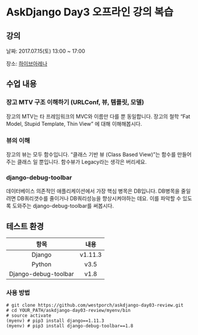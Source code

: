 # AskDjango Day3 오프라인 강의 복습

## 강의

날짜: 2017.07.15(토) 13:00 ~ 17:00

장소: [하이브아레나](http://map.naver.com/?mapmode=0&lng=687e734cf6adc46f4546562c1bc789da&pinId=35914663&pinType=site&lat=0bbe8c0b1a44b349990e91640f99d74b&dlevel=11&enc=b64)

## 수업 내용

### 장고 MTV 구조 이해하기 (URLConf, 뷰, 템플릿, 모델)

장고의 MTV는 타 프레임워크의 MVC와 이름만 다를 뿐 동일합니다. 장고의 철학 “Fat Model, Stupid Template, Thin View” 에 대해 이해해봅시다.

### 뷰의 이해

 장고의 뷰는 모두 함수입니다. “클래스 기반 뷰 (Class Based View)”는 함수를 만들어주는 클래스 일 뿐입니다. 함수뷰가 Legacy라는 생각은 버리세요.

### django-debug-toolbar

데이터베이스 의존적인 애플리케이션에서 가장 핵심 병목은 DB입니다. DB병목을 줄일려면 DB쿼리갯수를 줄이거나 DB쿼리성능을 향상시켜야하는 데요. 이를 파악할 수 있도록 도와주는 django-debug-toolbar를 써봅시다.

## 테스트 환경

| 항목 | 내용 |
| :--: | :--: |
| Django | v1.11.3 |
| Python | v3.5 |
| Django-debug-toolbar | v1.8 |

### 사용 방법

```
# git clone https://github.com/westporch/askdjango-day03-review.git
# cd YOUR_PATH/askdjango-day03-review/myenv/bin
# source activate
(myenv) # pip3 install django==1.11.3
(myenv) # pip3 install django-debug-toolbar==1.8
